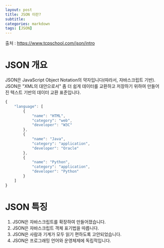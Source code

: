 ```yaml
---
layout: post
title: JSON 이란?
subtitle: 
categories: markdown
tags: [JSON]
---
```

출처 : https://www.tcpschool.com/json/intro
# JSON 개요
JSON은 JavaScript Object Notation의 약자입니다(따라서, 자바스크립트 기반).
JSON은 "XML의 대안으로서" 좀 더 쉽게 데이터를 교환하고 저장하기 위하여 만들어진 텍스트 기반의 데이터 교환 표준입니다.

```javascript
{
    "language": [
        {
            "name": "HTML",
            "category": "web",
            "developer": "W3C"
        },
        {
            "name": "Java",
            "category": "application",
            "developer": "Oracle"
        },
        {
            "name": "Python",
            "category": "application",
            "developer": "Python"
        }
    ]
}
```

# JSON 특징
1. JSON은 자바스크립트를 확장하여 만들어졌습니다.
2. JSON은 자바스크립트 객체 표기법을 따릅니다.
3. JSON은 사람과 기계가 모두 읽기 편하도록 고안되었습니다.
4. JSON은 프로그래밍 언어와 운영체제에 독립적입니다.





<!-- **Here is some bold text**
* 간결하다
* 프로그래밍을 즐기게 해준다
* 개발 속도가 빠르다

## Here is a secondary heading

Here's a useless table:

| Number | Next number | Previous number |
| :------ |:--- | :--- |
| Five | Six | Four |
| Ten | Eleven | Nine |
| Seven | Eight | Six |
| Two | Three | One |


How about a yummy crepe?

![Crepe](https://s3-media3.fl.yelpcdn.com/bphoto/cQ1Yoa75m2yUFFbY2xwuqw/348s.jpg)

It can also be centered!

![Crepe](https://s3-media3.fl.yelpcdn.com/bphoto/cQ1Yoa75m2yUFFbY2xwuqw/348s.jpg){: .center-block :}

Here's a code chunk:

~~~
var foo = function(x) {
  return(x + 5);
}
foo(3)
~~~

And here is the same code with syntax highlighting:

```javascript
var foo = function(x) {
  return(x + 5);
}
foo(3)
```

And here is the same code yet again but with line numbers:

{% highlight javascript linenos %}
var foo = function(x) {
  return(x + 5);
}
foo(3)
{% endhighlight %}

## Boxes
You can add notification, warning and error boxes like this:

### Notification

{: .box-note}
**Note:** This is a notification box.

### Warning

{: .box-warning}
**Warning:** This is a warning box.

### Error

{: .box-error}
**Error:** This is an error box.
-->